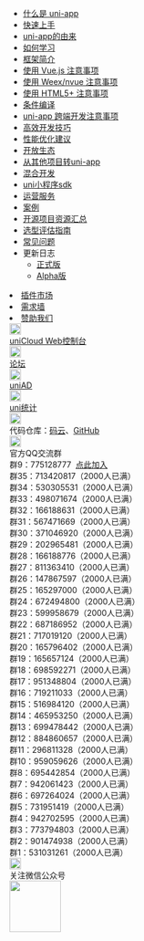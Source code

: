 * [什么是 uni-app](README.md)
* [快速上手](quickstart.md)
* [uni-app的由来](history.md)
* [如何学习](resource.md)
* [框架简介](frame.md)
* [使用 Vue.js 注意事项](use.md)
* [使用 Weex/nvue 注意事项](use-weex.md)
* [使用 HTML5+ 注意事项](use-html5plus.md)
* [条件编译](platform.md)
* [uni-app 跨端开发注意事项](matter.md)
* [高效开发技巧](snippet.md)
* [性能优化建议](performance.md)
* [开放生态](ecosystem.md)
* [从其他项目转uni-app](translate.md)
* [混合开发](hybrid.md)
* [uni小程序sdk](https://nativesupport.dcloud.net.cn/README)
* [运营服务](cloud.md)
* [案例](case.md)
* [开源项目资源汇总](casecode.md)
* [选型评估指南](select.md)
* [常见问题](faq.md)
* 更新日志
  * [正式版](release.md)
  * [Alpha版](release-note-alpha.md)
<!-- * [更新日志](//update.dcloud.net.cn/hbuilderx/changelog/2.1.1.20190716.html) -->
<!--  <li><a id="update-hock" href="javascript:;" target="__blank">更新日志</a></li> -->
  <li class="show-sponsor-in-phone show-last"><a href="//ext.dcloud.net.cn/" target="__blank">插件市场</a></li>
  <li class="show-sponsor-in-phone"><a href="//dev.dcloud.net.cn/wish/?channel=uniapp" target="__blank">需求墙</a></li>
  <li class="show-sponsor-in-phone"><a href="//dev.dcloud.net.cn/sponsor/?channel=uniapp" target="__blank">赞助我们</a></li>
<div class="contact-box">
  <a href="//unicloud.dcloud.net.cn" target="_blank" class="contact-item">
  	<img src="//img.cdn.aliyun.dcloud.net.cn/uni-app/cloud%402x.jpg" width="20" height="20"/>
  	<div class="contact-smg">
  		<div>uniCloud Web控制台</div>
  	</div>
  </a>
  <a href="//ask.dcloud.net.cn/explore/" target="_blank" class="contact-item">
  	<img src="//img-cdn-qiniu.dcloud.net.cn/uniapp/doc/d@2x.png" width="20" height="20"/>
  	<div class="contact-smg">
  		<div>论坛</div>
  	</div>
  </a>
  <a href="https://uniad.dcloud.net.cn" target="_blank" class="contact-item">
    <img src="//img.cdn.aliyun.dcloud.net.cn/uni-app/uniad-520.png" width="20" height="20"/>
    <div class="contact-smg">
      <div>uniAD</div>
    </div>
  </a>
  <a href="https://tongji.dcloud.net.cn/" target="_blank" class="contact-item">
    <img src="//img-cdn-qiniu.dcloud.net.cn/uniapp/doc/uni-tongji-icon.png" width="20" height="20"/>
    <div class="contact-smg">
      <div>uni统计</div>
    </div>
  </a>
	<div class="contact-item">
		<img src="//img-cdn-qiniu.dcloud.net.cn/uniapp/doc/git-1.png" width="20" height="20"/>
		<div class="contact-smg">
			<div>
	      代码仓库：<a href="https://gitee.com/dcloud/uni-app" target="_blank">码云</a>、<a href="http://github.com/dcloudio/uni-app" target="_blank">GitHub</a>
	    </div>
		</div>
	</div>
	<div class="contact-item">
	  <img src="//img-cdn-qiniu.dcloud.net.cn/uniapp/doc/qq@2x.png" width="20" height="20"/>
	  <div class="contact-smg">
	     <div>官方QQ交流群</div>
	  <div>群9：775128777 &nbsp;<a target="_blank" href="https://qm.qq.com/cgi-bin/qm/qr?k=tyAwMendRA2utF-YMUldjy1dOx_Gu9_W&jump_from=webapi">点此加入</a></div>
		<div>群35：713420817（2000人已满）</div>
		<div>群34：530305531（2000人已满）</div>
		<div>群33：498071674（2000人已满）</div>
		<div>群32：166188631（2000人已满）</div>
		<div>群31：567471669（2000人已满）</div>
		<div>群30：371046920（2000人已满）</div>
		<div>群29：202965481（2000人已满）</div>
		<div>群28：166188776（2000人已满）</div>
		<div>群27：811363410（2000人已满）</div>
		<div>群26：147867597（2000人已满）</div>
		<div>群25：165297000（2000人已满）</div>
		<div>群24：672494800（2000人已满）</div>
		<div>群23：599958679（2000人已满）</div>
		<div>群22：687186952（2000人已满）</div>
		<div>群21：717019120（2000人已满）</div>
		<div>群20：165796402（2000人已满）</div>
		<div>群19：165657124（2000人已满）</div>
		<div>群18：698592271（2000人已满）</div>
		<div>群17：951348804（2000人已满）</div>
		<div>群16：719211033（2000人已满）</div>
		<div>群15：516984120（2000人已满）</div>
		<div>群14：465953250（2000人已满）</div>
		<div>群13：699478442（2000人已满）</div>
		<div>群12：884860657（2000人已满）</div>
		<div>群11：296811328（2000人已满）</div>
		<div>群10：959059626（2000人已满）</div>
		<!-- <div>群9：775128777（2000人已满）</div> -->
		<div>群8：695442854（2000人已满）</div>
		<div>群7：942061423（2000人已满）</div>
		<div>群6：697264024（2000人已满）</div>
		<div>群5：731951419（2000人已满）</div>
		<div>群4：942702595（2000人已满）</div>
		<div>群3：773794803（2000人已满） </div>
		<div>群2：901474938（2000人已满） </div>
		<div>群1：531031261（2000人已满）</div>
	  </div>
	</div>
  <div class="contact-item">
  	<img src="//img-cdn-qiniu.dcloud.net.cn/uniapp/doc/weixin@2x.png" width="20" height="20"/>
  	<div class="contact-smg">
  		<div>关注微信公众号</div>
  		<img src="https://img-cdn-qiniu.dcloud.net.cn/uniapp/doc/weixin.jpg" width="90" height="90"/>
  	</div>
  </div>
</div>
